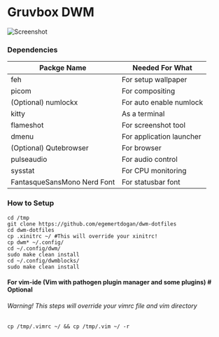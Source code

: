 # Gruvbox DWM

![Screenshot](https://raw.githubusercontent.com/egemertdogan/dwm-dotfiles/main/screenshot.png)

### Dependencies

| Packge Name   | Needed For What |
| ------------- | ------------- |
| feh  | For setup wallpaper  |
| picom  | For compositing  |
| (Optional) numlockx | For auto enable numlock |
| kitty | As a terminal |
| flameshot | For screenshot tool |
| dmenu | For application launcher |
| (Optional) Qutebrowser | For browser |
| pulseaudio | For audio control |
| sysstat | For CPU monitoring |
| FantasqueSansMono Nerd Font | For statusbar font |

### How to Setup
```
cd /tmp
git clone https://github.com/egemertdogan/dwm-dotfiles
cd dwm-dotfiles
cp .xinitrc ~/ #This will override your xinitrc!
cp dwm* ~/.config/
cd ~/.config/dwm/
sudo make clean install
cd ~/.config/dwmblocks/
sudo make clean install
```
#### For vim-ide (Vim with pathogen plugin manager and some plugins) # Optional
###### Warning! This steps will override your vimrc file and vim directory
```
cp /tmp/.vimrc ~/ && cp /tmp/.vim ~/ -r
```
